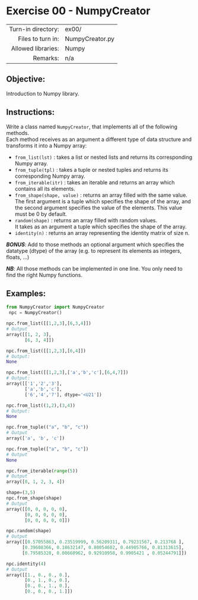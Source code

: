# Exercise 00 - NumpyCreator

|                         |                    |
| -----------------------:| ------------------ |
|   Turn-in directory:    |  ex00/             |
|   Files to turn in:     |  NumpyCreator.py   |
|   Allowed libraries:    |  Numpy             |
|   Remarks:              |  n/a               |

## Objective:
Introduction to Numpy library.

## Instructions:
Write a class named `NumpyCreator`, that implements all of the following methods.  
Each method receives as an argument a different type of data structure and transforms it into a Numpy array:

* `from_list(lst)` : takes a list or nested lists and returns its corresponding Numpy array.
* `from_tuple(tpl)` : takes a tuple or nested tuples and returns its corresponding Numpy array.
* `from_iterable(itr)` : takes an iterable and returns an array which contains all its elements.
* `from_shape(shape, value)` : returns an array filled with the same value.  
The first argument is a tuple which specifies the shape of the array, and the second argument specifies the value of the elements. This value must be 0 by default.
* `random(shape)` : returns an array filled with random values.  
It takes as an argument a tuple which specifies the shape of the array.
* `identity(n)` : returns an array representing the identity matrix of size n.

***BONUS***:
Add to those methods an optional argument which specifies the datatype (dtype) of the array (e.g. to represent its elements as integers, floats, ...)


***NB***: All those methods can be implemented in one line. You only need to find the right Numpy functions.

## Examples:
```python
from NumpyCreator import NumpyCreator
 npc = NumpyCreator()

npc.from_list([[1,2,3],[6,3,4]])
# Output
array([[1, 2, 3],
       [6, 3, 4]])

npc.from_list([[1,2,3],[6,4]])
# Output:
None

npc.from_list([[1,2,3],['a','b','c'],[6,4,7]])
# Output:
array([['1','2','3'],
       ['a','b','c'],
       ['6','4','7'], dtype='<U21'])

npc.from_list((1,2),(3,4))
# Output:
None

npc.from_tuple(("a", "b", "c"))
# Output
array(['a', 'b', 'c'])

npc.from_tuple(["a", "b", "c"])
# Output
None

npc.from_iterable(range(5))
# Output
array([0, 1, 2, 3, 4])

shape=(3,5)
npc.from_shape(shape)
# Output
array([[0, 0, 0, 0, 0],
       [0, 0, 0, 0, 0],
       [0, 0, 0, 0, 0]])

npc.random(shape)
# Output
array([[0.57055863, 0.23519999, 0.56209311, 0.79231567, 0.213768 ],
      [0.39608366, 0.18632147, 0.80054602, 0.44905766, 0.81313615],
      [0.79585328, 0.00660962, 0.92910958, 0.9905421 , 0.05244791]])

npc.identity(4)
# Output
array([[1., 0., 0., 0.],
       [0., 1., 0., 0.],
       [0., 0., 1., 0.],
       [0., 0., 0., 1.]])
```
